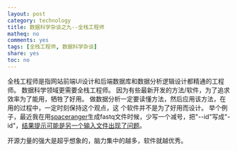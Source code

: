 ```yaml
---
layout: post
category: technology
title: 数据科学杂谈之九--全栈工程师
matheq: no
comments: yes
tags: [全栈工程师, 数据科学杂谈]
share: yes
toc: no
---
```


全栈工程师是指网站前端UI设计和后端数据库和数据分析逻辑设计都精通的工程师。
数据科学领域更需要全栈工程师。
因为有些最新开发的方法/软件，为了追求效率为了能用，牺牲了好用。
做数据分析一定要读懂方法，然后应用该方法，在用的过程中，一定时刻保持这个观点，这
个软件并不是为了好用而设计。
举个例子，最近我在用[spaceranger](https://support.10xgenomics.com/spatial-gene-expression/software/pipelines/latest/what-is-space-ranger "spaceranger")生成fastq文件时候，少写一个减号，把"--id"写成"-id"，[结果提示可能是另一个输入文件出现了问题](https://github.com/sbooeshaghi/spaceranger/pull/1/files)。

开源力量的强大是超乎想象的，脑力集中的越多，软件就越优秀。
